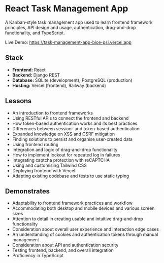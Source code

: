 # React Task Management App

A Kanban-style task management app used to learn frontend framework principles, API design and usage, authentication, drag-and-drop functionality, and TypeScript.

Live Demo: https://task-management-app-bice-psi.vercel.app

## Stack
- **Frontend:** React
- **Backend:** Django REST
- **Database:** SQLite (development), PostgreSQL (production)
- **Hosting:** Vercel (frontend), Railway (backend)

## Lessons
- An introduction to frontend frameworks
- Using RESTful APIs to connect the frontend and backend
- How token-based authentication works and its best practices
- Differences between session- and token-based authentication
- Expanded knowledge on XSS and CSRF mitigation
- Finding solutions to persist and organise user-created data
- Using frontend routing
- Integration and logic of drag-and-drop functionality
- How to implement lockout for repeated log in failures
- Integrating captcha protection with reCAPTCHA
- Using and customising Tailwind CSS
- Deploying frontend with Vercel
- Adapting existing codebase and tests to use static typing

## Demonstrates
- Adaptability to frontend framework practices and workflow
- Accommodating both desktop and mobile devices and various screen sizes
- Attention to detail in creating usable and intuitive drag-and-drop functionality
- Consideration about overall user experience and interaction edge cases
- An understanding of cookies and authentication tokens through manual management
- Consideration about API and authentication security
- Testing frontend, backend, and overall integration
- Proficiency in TypeScript
